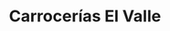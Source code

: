 ---
title: "Carrocerías El Valle"
url: /valle-de-trapaga-trapagaran/carrocerias-el-valle/
shop: Autowerkstatt
---